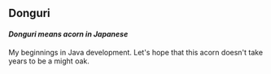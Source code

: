## Donguri

#### *Donguri means acorn in Japanese*

My beginnings in Java development. Let's hope that this acorn doesn't take years to be a might oak.  

